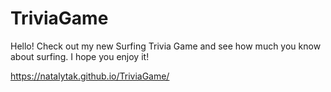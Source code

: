 # TriviaGame

Hello!
Check out my new Surfing Trivia Game and see how much you know about surfing.
I hope you enjoy it!

https://natalytak.github.io/TriviaGame/

